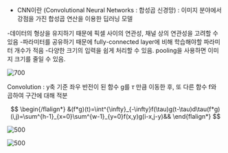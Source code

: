 
- CNN이란 (Convolutional Neural Networks : 합성곱 신경망) : 이미지 분야에서 강점을 가진 합성곱 연산을 이용한 딥러닝 모델

-데이터의 형상을 유지하기 때문에 픽셀 사이의 연관성, 채널 상의 연관성을 고려할 수 있음
-파라미터를 공유하기 때문에 fully-connected layer에 비해 학습해야할 파라미터 개수가 적음
-다양한 크기의 입력을 쉽게 처리할 수 있음. pooling을 사용하면 이미지 크기를 줄일 수 있음.

![700](https://i.imgur.com/lWK61qD.png)

Convolution : y축 기준 좌우 반전이 된 함수 g를 $\tau$ 만큼 이동한 후, 또 다른 함수 f와 곱하여 구간에 대해 적분

$$
\begin{/flalign*}
&(f*g)(t)=\int^{\infty}_{-\infty}f(\tau)g(t-\tau)d\tau(f*g)(i,j)=\sum^{h-1}_{x=0}\sum^{w-1}_{y=0}f(x,y)g(i-x,j-y)&&
\end{flalign*}
$$

![500](https://i.imgur.com/ZQSpVbE.png)

![500](https://i.imgur.com/h5q6VjO.png)
